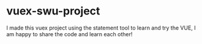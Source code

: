 # vuex-swu-project
I made this vuex project using the statement tool to learn and try the VUE, I am happy to share the code and learn each other!
